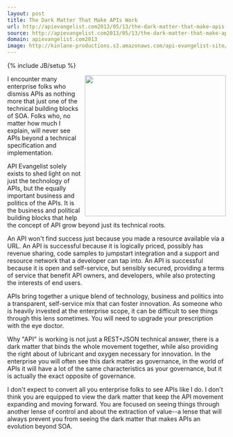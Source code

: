 ```yaml
---
layout: post
title: The Dark Matter That Make APIs Work
url: http://apievangelist.com2013/05/13/the-dark-matter-that-make-apis-work/
source: http://apievangelist.com2013/05/13/the-dark-matter-that-make-apis-work/
domain: apievangelist.com2013
image: http://kinlane-productions.s3.amazonaws.com/api-evangelist-site/blog/dark-matter.jpeg
---
```

{% include JB/setup %}
<p><img src="https://s3.amazonaws.com/kinlane-productions/api-evangelist/dark-matter.jpeg" border="0" width="325" align="right" /></p>
<p>I encounter many enterprise folks who dismiss APIs as nothing more that just one of the technical building blocks of SOA.  Folks who, no matter how much I explain, will never see APIs beyond a technical specification and implementation.</p>
<p>API Evangelist solely exists to shed light on not just the technology of APIs, but the equally important business and politics of the APIs.  It is the business and political building blocks that help the concept of API grow beyond just its technical roots.</p>
<p>An API won't  find success just because you made a resource available via a URL. An API is successful because it is logically priced, possibly has revenue sharing, code samples to jumpstart integration and a support and resource network that a developer can tap into.  An API is successful because it is open and self-service, but sensibly secured, providing a terms of service that benefit API owners, and developers, while also protecting the interests of end users.</p>
<p>APIs bring together a unique blend of technology, business and politics into a transparent, self-service mix that can foster innovation. As someone who is heavily invested at the enterprise scope, it can be difficult to see things through this lens sometimes.  You will need to upgrade your prescription with the eye doctor.</p>
<p>Why "API" is working is not just a REST+JSON technical answer, there is a dark matter that binds the whole movement together, while also providing the right about of lubricant and oxygen necessary for innovation. In the enterprise you will often see this dark matter as governance, in the world of APIs it will have a lot of the same characteristics as your governance, but it is actually the exact opposite of governance.</p>
<p>I don't expect to convert all you enterprise folks to see APIs like I do. I don't think you are equipped to view the dark matter that keep the API movement expanding and moving forward. You are focused on seeing things through another lense of control and about the extraction of value--a lense that will always prevent you from seeing the dark matter that makes APIs an evolution beyond SOA.</p>
